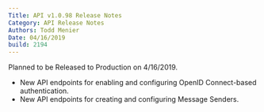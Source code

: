 ```yaml
---
Title: API v1.0.98 Release Notes
Category: API Release Notes
Authors: Todd Menier
Date: 04/16/2019
build: 2194
---
```


Planned to be Released to Production on 4/16/2019.

- New API endpoints for enabling and configuring OpenID Connect-based authentication.
- New API endpoints for creating and configuring Message Senders.
